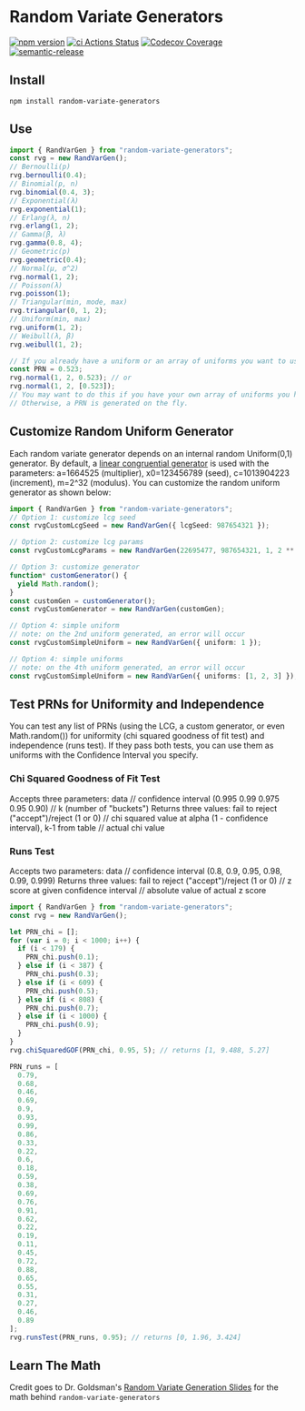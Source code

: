 # Random Variate Generators

[![npm version](https://badge.fury.io/js/random-variate-generators.svg)](https://badge.fury.io/js/random-variate-generators) [![ci Actions Status](https://github.com/bestickley/random-variate-generators/workflows/ci/badge.svg)](https://github.com/bestickley/random-variate-generators/actions) [![Codecov Coverage](https://img.shields.io/codecov/c/github/bestickley/random-variate-generators/main.svg?style=flat-square)](https://codecov.io/gh/bestickley/random-variate-generators/) [![semantic-release](https://img.shields.io/badge/%20%20%F0%9F%93%A6%F0%9F%9A%80-semantic--release-e10079.svg?style=flat-square)](https://github.com/semantic-release/semantic-release)

## Install

`npm install random-variate-generators`

## Use

```ts
import { RandVarGen } from "random-variate-generators";
const rvg = new RandVarGen();
// Bernoulli(p)
rvg.bernoulli(0.4);
// Binomial(p, n)
rvg.binomial(0.4, 3);
// Exponential(λ)
rvg.exponential(1);
// Erlang(λ, n)
rvg.erlang(1, 2);
// Gamma(β, λ)
rvg.gamma(0.8, 4);
// Geometric(p)
rvg.geometric(0.4);
// Normal(μ, σ^2)
rvg.normal(1, 2);
// Poisson(λ)
rvg.poisson(1);
// Triangular(min, mode, max)
rvg.triangular(0, 1, 2);
// Uniform(min, max)
rvg.uniform(1, 2);
// Weibull(λ, β)
rvg.weibull(1, 2);

// If you already have a uniform or an array of uniforms you want to use, you can pass it as a parameter to most of the functions above, like so:
const PRN = 0.523;
rvg.normal(1, 2, 0.523); // or
rvg.normal(1, 2, [0.523]);
// You may want to do this if you have your own array of uniforms you have already tested to be uniform & independent according to the GOF and runs test below.
// Otherwise, a PRN is generated on the fly.
```

## Customize Random Uniform Generator

Each random variate generator depends on an internal random Uniform(0,1) generator. By default, a [linear congruential generator](https://en.wikipedia.org/wiki/Linear_congruential_generator) is used with the parameters: a=1664525 (multiplier), x0=123456789 (seed), c=1013904223 (increment), m=2^32 (modulus). You can customize the random uniform generator as shown below:

```ts
import { RandVarGen } from "random-variate-generators";
// Option 1: customize lcg seed
const rvgCustomLcgSeed = new RandVarGen({ lcgSeed: 987654321 });

// Option 2: customize lcg params
const rvgCustomLcgParams = new RandVarGen(22695477, 987654321, 1, 2 ** 32);

// Option 3: customize generator
function* customGenerator() {
  yield Math.random();
}
const customGen = customGenerator();
const rvgCustomGenerator = new RandVarGen(customGen);

// Option 4: simple uniform
// note: on the 2nd uniform generated, an error will occur
const rvgCustomSimpleUniform = new RandVarGen({ uniform: 1 });

// Option 4: simple uniforms
// note: on the 4th uniform generated, an error will occur
const rvgCustomSimpleUniform = new RandVarGen({ uniforms: [1, 2, 3] });
```

## Test PRNs for Uniformity and Independence

You can test any list of PRNs (using the LCG, a custom generator, or even Math.random()) for uniformity (chi squared goodness of fit test) and independence (runs test). If they pass both tests, you can use them as uniforms with the Confidence Interval you specify.

### Chi Squared Goodness of Fit Test

Accepts three parameters: data // confidence interval (0.995 0.99 0.975 0.95 0.90) // k (number of "buckets")
Returns three values: fail to reject ("accept")/reject (1 or 0) // chi squared value at alpha (1 - confidence interval), k-1 from table // actual chi value

### Runs Test

Accepts two parameters: data // confidence interval (0.8, 0.9, 0.95, 0.98, 0.99, 0.999)
Returns three values: fail to reject ("accept")/reject (1 or 0) // z score at given confidence interval // absolute value of actual z score

```ts
import { RandVarGen } from "random-variate-generators";
const rvg = new RandVarGen();

let PRN_chi = [];
for (var i = 0; i < 1000; i++) {
  if (i < 179) {
    PRN_chi.push(0.1);
  } else if (i < 387) {
    PRN_chi.push(0.3);
  } else if (i < 609) {
    PRN_chi.push(0.5);
  } else if (i < 808) {
    PRN_chi.push(0.7);
  } else if (i < 1000) {
    PRN_chi.push(0.9);
  }
}
rvg.chiSquaredGOF(PRN_chi, 0.95, 5); // returns [1, 9.488, 5.27]

PRN_runs = [
  0.79,
  0.68,
  0.46,
  0.69,
  0.9,
  0.93,
  0.99,
  0.86,
  0.33,
  0.22,
  0.6,
  0.18,
  0.59,
  0.38,
  0.69,
  0.76,
  0.91,
  0.62,
  0.22,
  0.19,
  0.11,
  0.45,
  0.72,
  0.88,
  0.65,
  0.55,
  0.31,
  0.27,
  0.46,
  0.89
];
rvg.runsTest(PRN_runs, 0.95); // returns [0, 1.96, 3.424]
```

## Learn The Math

Credit goes to Dr. Goldsman's [Random Variate Generation Slides](https://www2.isye.gatech.edu/~sman/courses/6644/Module07-RandomVariateGenerationSlides_171116.pdf) for the math behind `random-variate-generators`
